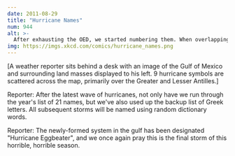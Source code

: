 ```yaml
---
date: 2011-08-29
title: "Hurricane Names"
num: 944
alt: >-
  After exhausting the OED, we started numbering them. When overlapping hurricanes formed at all points on the Earth's surface, and our scheme was foiled by Cantor diagonalization, we just decided to name them all "Steve". Your local forecast tomorrow is "Steve". Good luck.
img: https://imgs.xkcd.com/comics/hurricane_names.png
---
```

[A weather reporter sits behind a desk with an image of the Gulf of Mexico and surrounding land masses displayed to his left. 9 hurricane symbols are scattered across the map, primarily over the Greater and Lesser Antilles.]

Reporter: After the latest wave of hurricanes, not only have we run through the year's list of 21 names, but we've also used up the backup list of Greek letters. All subsequent storms will be named using random dictionary words.

Reporter: The newly-formed system in the gulf has been designated "Hurricane Eggbeater", and we once again pray this is the final storm of this horrible, horrible season.